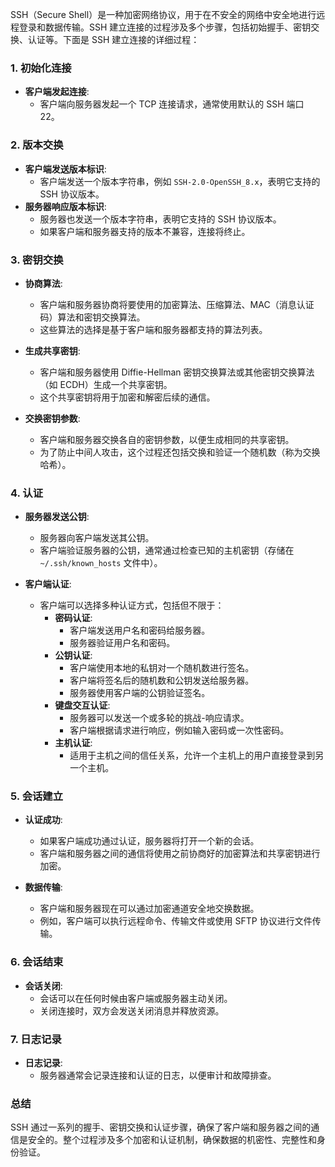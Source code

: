 SSH（Secure Shell）是一种加密网络协议，用于在不安全的网络中安全地进行远程登录和数据传输。SSH 建立连接的过程涉及多个步骤，包括初始握手、密钥交换、认证等。下面是 SSH 建立连接的详细过程：

### 1. 初始化连接

- **客户端发起连接**:
  - 客户端向服务器发起一个 TCP 连接请求，通常使用默认的 SSH 端口 22。

### 2. 版本交换

- **客户端发送版本标识**:
  - 客户端发送一个版本字符串，例如 `SSH-2.0-OpenSSH_8.ⅹ`，表明它支持的 SSH 协议版本。
- **服务器响应版本标识**:
  - 服务器也发送一个版本字符串，表明它支持的 SSH 协议版本。
  - 如果客户端和服务器支持的版本不兼容，连接将终止。

### 3. 密钥交换

- **协商算法**:

  - 客户端和服务器协商将要使用的加密算法、压缩算法、MAC（消息认证码）算法和密钥交换算法。
  - 这些算法的选择是基于客户端和服务器都支持的算法列表。

- **生成共享密钥**:

  - 客户端和服务器使用 Diffie-Hellman 密钥交换算法或其他密钥交换算法（如 ECDH）生成一个共享密钥。
  - 这个共享密钥将用于加密和解密后续的通信。

- **交换密钥参数**:
  - 客户端和服务器交换各自的密钥参数，以便生成相同的共享密钥。
  - 为了防止中间人攻击，这个过程还包括交换和验证一个随机数（称为交换哈希）。

### 4. 认证

- **服务器发送公钥**:

  - 服务器向客户端发送其公钥。
  - 客户端验证服务器的公钥，通常通过检查已知的主机密钥（存储在 `~/.ssh/known_hosts` 文件中）。

- **客户端认证**:
  - 客户端可以选择多种认证方式，包括但不限于：
    - **密码认证**:
      - 客户端发送用户名和密码给服务器。
      - 服务器验证用户名和密码。
    - **公钥认证**:
      - 客户端使用本地的私钥对一个随机数进行签名。
      - 客户端将签名后的随机数和公钥发送给服务器。
      - 服务器使用客户端的公钥验证签名。
    - **键盘交互认证**:
      - 服务器可以发送一个或多轮的挑战-响应请求。
      - 客户端根据请求进行响应，例如输入密码或一次性密码。
    - **主机认证**:
      - 适用于主机之间的信任关系，允许一个主机上的用户直接登录到另一个主机。

### 5. 会话建立

- **认证成功**:

  - 如果客户端成功通过认证，服务器将打开一个新的会话。
  - 客户端和服务器之间的通信将使用之前协商好的加密算法和共享密钥进行加密。

- **数据传输**:
  - 客户端和服务器现在可以通过加密通道安全地交换数据。
  - 例如，客户端可以执行远程命令、传输文件或使用 SFTP 协议进行文件传输。

### 6. 会话结束

- **会话关闭**:
  - 会话可以在任何时候由客户端或服务器主动关闭。
  - 关闭连接时，双方会发送关闭消息并释放资源。

### 7. 日志记录

- **日志记录**:
  - 服务器通常会记录连接和认证的日志，以便审计和故障排查。

### 总结

SSH 通过一系列的握手、密钥交换和认证步骤，确保了客户端和服务器之间的通信是安全的。整个过程涉及多个加密和认证机制，确保数据的机密性、完整性和身份验证。
